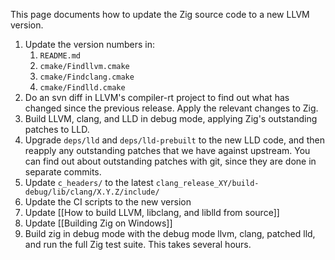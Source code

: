 This page documents how to update the Zig source code to a new LLVM version.

 1. Update the version numbers in:
    1. `README.md`
    2. `cmake/Findllvm.cmake`
    3. `cmake/Findclang.cmake`
    4. `cmake/Findlld.cmake`
 2. Do an svn diff in LLVM's compiler-rt project to find out what has changed since the previous release. Apply the relevant changes to Zig.
 3. Build LLVM, clang, and LLD in debug mode, applying Zig's outstanding patches to LLD.
 4. Upgrade `deps/lld` and `deps/lld-prebuilt` to the new LLD code, and then reapply any outstanding patches that we have against upstream. You can find out about outstanding patches with git, since they are done in separate commits.
 5. Update `c_headers/` to the latest `clang_release_XY/build-debug/lib/clang/X.Y.Z/include/`
 6. Update the CI scripts to the new version
 7. Update [[How to build LLVM, libclang, and liblld from source]]
 8. Update [[Building Zig on Windows]]
 9. Build zig in debug mode with the debug mode llvm, clang, patched lld, and run the full Zig test suite. This takes several hours.